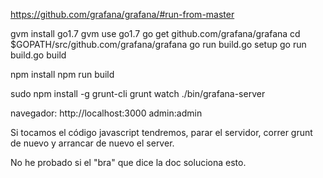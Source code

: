 https://github.com/grafana/grafana/#run-from-master


gvm install go1.7
gvm use go1.7
go get github.com/grafana/grafana
cd $GOPATH/src/github.com/grafana/grafana
go run build.go setup
go run build.go build

npm install
npm run build

sudo npm install -g grunt-cli
grunt watch
./bin/grafana-server

navegador: http://localhost:3000
admin:admin


Si tocamos el código javascript tendremos, parar el servidor, correr grunt de nuevo y arrancar de nuevo el server.

No he probado si el "bra" que dice la doc soluciona esto.


